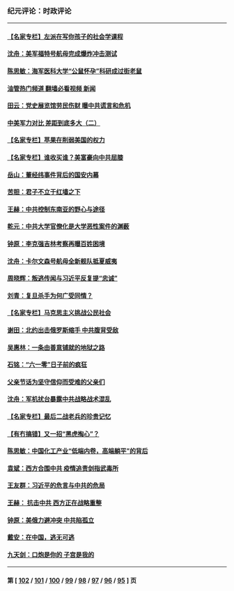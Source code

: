 ### 纪元评论：时政评论
---
#### [【名家专栏】左派在写你孩子的社会学课程](../../pages/nsc1025/n13034853.md?06210330) 
#### [沈舟：美军福特号航母完成爆炸冲击测试](../../pages/nsc1025/n13035166.md?06210330) 
#### [陈思敏：海军医科大学“公鼠怀孕”科研成过街老鼠](../../pages/nsc1025/n13034325.md?06210330) 
#### [油管热门频道 翻墙必看视频 新闻](ok?06210330)
#### [田云：党史展览馆劳民伤财 曝中共谎言和危机](../../pages/nsc1025/n13033900.md?06210330) 
#### [中美军力对比 差距到底多大（二）](../../pages/nsc1025/n13033717.md?06210330) 
#### [【名家专栏】苹果在削弱美国的权力](../../pages/nsc1025/n13033257.md?06210330) 
#### [【名家专栏】谁收买谁？美富豪向中共屈膝](../../pages/nsc1025/n13033249.md?06210330) 
#### [岳山：董经纬事件背后的国安内幕](../../pages/nsc1025/n13033380.md?06210330) 
#### [苦胆：君子不立于红墙之下](../../pages/nsc1025/n13032792.md?06210330) 
#### [王赫：中共控制东南亚的野心与途径](../../pages/nsc1025/n13032005.md?06210330) 
#### [乾元：中共大学官僚化是大学恶性案件的渊薮](../../pages/nsc1025/n13032577.md?06210330) 
#### [钟原：李克强吉林考察再曝百姓困境](../../pages/nsc1025/n13032000.md?06210330) 
#### [沈舟：卡尔文森号航母全新舰队抵夏威夷](../../pages/nsc1025/n13032119.md?06210330) 
#### [周晓辉：叛逃传闻与习近平反复提“忠诚”](../../pages/nsc1025/n13031998.md?06210330) 
#### [刘青：复旦杀手为何广受同情？](../../pages/nsc1025/n13031946.md?06210330) 
#### [【名家专栏】马克思主义挑战公民社会](../../pages/nsc1025/n13031199.md?06210330) 
#### [谢田：北约出击俄罗斯缩手 中共腹背受敌](../../pages/nsc1025/n13029663.md?06210330) 
#### [吴惠林：一条由善意铺就的地狱之路](../../pages/nsc1025/n13029751.md?06210330) 
#### [石铭：“六一零”日子前的疯狂](../../pages/nsc1025/n13030050.md?06210330) 
#### [父亲节话为坚守信仰而受难的父亲们](../../pages/nsc1025/n13029990.md?06210330) 
#### [沈舟：军机扰台暴露中共战略战术混乱](../../pages/nsc1025/n13029645.md?06210330) 
#### [【名家专栏】最后二战老兵的珍贵记忆](../../pages/nsc1025/n13028767.md?06210330) 
#### [【有冇搞错】又一招“黑虎掏心”？](../../pages/nsc1025/n13028039.md?06210330) 
#### [陈思敏：中国化工产业“低端内卷，高端躺平”的背后](../../pages/nsc1025/n13028377.md?06210330) 
#### [袁斌：西方合围中共 疫情追责剑指武毒所](../../pages/nsc1025/n13028059.md?06210330) 
#### [王友群：习近平的危言与中共的危局](../../pages/nsc1025/n13026959.md?06210330) 
#### [王赫： 抗击中共 西方正在战略重整](../../pages/nsc1025/n13027294.md?06210330) 
#### [钟原：美俄力避冲突 中共陷孤立](../../pages/nsc1025/n13027325.md?06210330) 
#### [戴安：在中国，逃无可逃](../../pages/nsc1025/n13027569.md?06210330) 
#### [九天剑：口炮是你的 子宫是我的](../../pages/nsc1025/n13027183.md?06210330) 

---
#### 第 [ [102](./102.md?06210330) / [101](./101.md?06210330) / [100](./100.md?06210330) / [99](./99.md?06210330) / [98](./98.md?06210330) / [97](./97.md?06210330) / [96](./96.md?06210330) / [95](./95.md?06210330) ] 页
